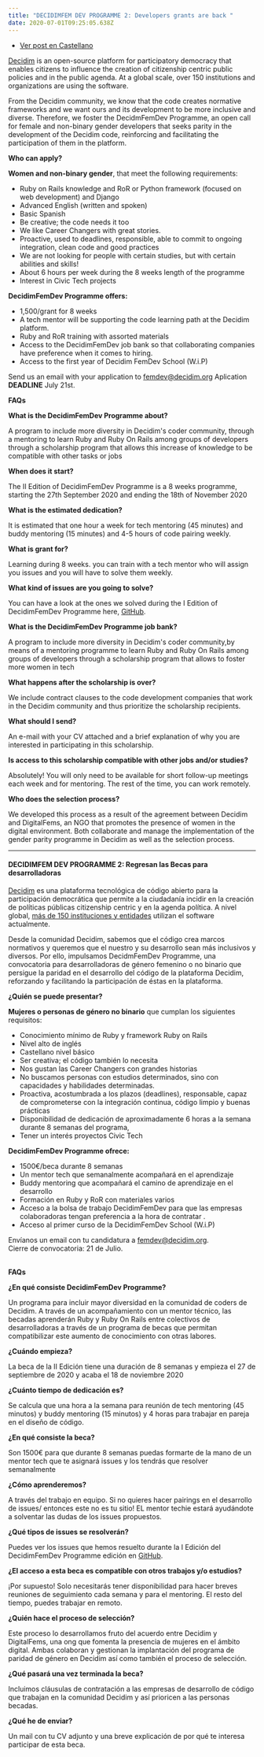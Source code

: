 ```yaml
---
title: "DECIDIMFEM DEV PROGRAMME 2: Developers grants are back "
date: 2020-07-01T09:25:05.638Z
---
```


* [Ver post en Castellano](/blog/2020-07-01-decidimfem-dev-programme-ii-developers-grants-are-back/#cast)

[Decidim](https://decidim.org/) is an open-source platform for participatory democracy that enables citizens to influence the creation of citizenship centric public policies and in the public agenda. At a global scale, over 150 institutions and organizations are using the software.

From the Decidim community, we know that the code creates normative frameworks and we want ours and its development to be more inclusive and diverse. Therefore, we foster the DecidmFemDev Programme, an open call for female and non-binary gender developers that seeks parity in the development of the Decidim code, reinforcing and facilitating the participation of them in the platform.

**Who can apply?**

**Women and non-binary gender**, that meet the following requirements:

* Ruby on Rails knowledge and RoR or Python framework (focused on web development) and Django
* Advanced English (written and spoken)
* Basic Spanish
* Be creative; the code needs it too
* We like Career Changers with great stories.
* Proactive, used to deadlines, responsible, able to commit to ongoing integration, clean code and good practices
* We are not looking for people with certain studies, but with certain abilities and skills!
* About 6 hours per week during the 8 weeks length of the programme
* Interest in Civic Tech projects

**DecidimFemDev Programme offers:**

* 1,500/grant for 8 weeks
* A tech mentor will be supporting the code learning path at the Decidim platform.
* Ruby and RoR training with assorted materials
* Access to the DecidimFemDev job bank so that collaborating companies have preference when it comes to hiring.
* Access to the first year of Decidim FemDev School (W.i.P)

Send us an email with your application to [femdev@decidim.org](mailto:femdev@decidim.org)
Aplication **DEADLINE** July 21st.

**FAQs**

**What is the DecidimFemDev Programme about?**

A program to include more diversity in Decidim's coder community, through a mentoring to learn Ruby and Ruby On Rails among groups of developers through a scholarship program that allows this increase of knowledge to be compatible with other tasks or jobs

**When does it start?**

The II Edition of DecidimFemDev Programme is a 8 weeks programme, starting the 27th September 2020 and ending the 18th of November 2020

**What is the estimated dedication?**

It is estimated that one hour a week for tech mentoring (45 minutes) and buddy mentoring (15 minutes) and 4-5 hours of code pairing weekly.

**What is grant for?**

Learning during 8 weeks. you can train with a tech mentor who will assign you issues and you will have to solve them weekly.

**What kind of issues are you going to solve?**

You can have a look at the ones we solved during the I Edition of DecidimFemDev Programme here, [GitHub](https://github.com/decidim/decidim/projects/12).

**What is the DecidimFemDev Programme job bank?**

A program to include more diversity in Decidim's coder community,by means of a mentoring programme to learn Ruby and Ruby On Rails among groups of developers through a scholarship program that allows to foster more women in tech

**What happens after the scholarship is over?**

We include contract clauses to the code development companies that work in the Decidim community and thus prioritize the scholarship recipients.

**What should I send?**

An e-mail with your CV attached and a brief explanation of why you are interested in participating in this scholarship.

**Is access to this scholarship compatible with other jobs and/or studies?**

Absolutely! You will only need to be available for short follow-up meetings each week and for mentoring. The rest of the time, you can work remotely.

**Who does the selection process?**

We developed this process as a result of the agreement between Decidim and DigitalFems, an NGO that promotes the presence of women in the digital environment. Both collaborate and manage the implementation of the gender parity programme in Decidim as well as the selection process.

---

#### <a name="cast"></a> DECIDIMFEM DEV PROGRAMME 2: Regresan las Becas para desarrolladoras

[Decidim](https://decidim.org/) es una plataforma tecnológica de código abierto para la participación democrática que permite a la ciudadanía incidir en la creación de políticas públicas citizenship centric y en la agenda política. A nivel global, [más de 150 instituciones y entidades](https://decidim.org/usedby/) utilizan el software actualmente.

Desde la comunidad Decidim, sabemos que el código crea marcos normativos y queremos que el nuestro y su desarrollo sean más inclusivos y diversos. Por ello, impulsamos DecidmFemDev Programme, una convocatoria para desarrolladoras de género femenino o no binario que persigue la paridad en el desarrollo del código de la plataforma Decidim, reforzando y facilitando la participación de éstas en la plataforma.

**¿Quién se puede presentar?**

**Mujeres o personas de género no binario** que cumplan los siguientes requisitos:

* Conocimiento mínimo de Ruby y framework Ruby on Rails
* Nivel alto de inglés
* Castellano nivel básico
* Ser creativa; el código también lo necesita
* Nos gustan las Career Changers con grandes historias
* No buscamos personas con estudios determinados, sino con capacidades y habilidades determinadas.
* Proactiva, acostumbrada a los plazos (deadlines), responsable, capaz de comprometerse con la integración continua, código limpio y buenas prácticas
* Disponibilidad de dedicación de aproximadamente 6 horas a la semana durante 8 semanas del programa,
* Tener un interés proyectos Civic Tech

**DecidimFemDev Programme ofrece:**

* 1500€/beca durante 8 semanas
* Un mentor tech que semanalmente acompañará en el aprendizaje
* Buddy mentoring que acompañará el camino de aprendizaje en el desarrollo
* Formación en Ruby y RoR con materiales varios
* Acceso a la bolsa de trabajo DecidimFemDev para que las empresas colaboradoras tengan preferencia a la hora de contratar .
* Acceso al primer curso de la DecidimFemDev School (W.i.P)

Envíanos un email con tu candidatura a [femdev@decidim.org](mailto:femdev@decidim.org). \
Cierre de convocatoria: 21 de Julio.

\
**FAQs**

**¿En qué consiste DecidimFemDev Programme?**

Un programa para incluir mayor diversidad en la comunidad de coders de Decidim. A través de un acompañamiento con un mentor técnico, las becadas aprenderán Ruby y Ruby On Rails entre colectivos de desarrolladoras a través de un programa de becas que permitan compatibilizar este aumento de conocimiento con otras labores.

**¿Cuándo empieza?**

La beca de la II Edición tiene una duración de 8 semanas y empieza el 27 de septiembre de 2020 y acaba el 18 de noviembre 2020

**¿Cuánto tiempo de dedicación es?**

Se calcula que una hora a la semana para reunión de tech mentoring (45 minutos) y buddy mentoring (15 minutos) y 4 horas para trabajar en pareja en el diseño de código.

**¿En qué consiste la beca?**

Son 1500€ para que durante 8 semanas puedas formarte de la mano de un mentor tech que te asignará issues y los tendrás que resolver semanalmente

**¿Cómo aprenderemos?**

A través del trabajo en equipo. Si no quieres hacer pairings en el desarrollo de issues/ entonces este no es tu sitio! EL mentor techie estará ayudándote a solventar las dudas de los issues propuestos.

**¿Qué tipos de issues se resolverán?**

Puedes ver los issues que hemos resuelto durante la I Edición del DecidimFemDev Programme edición en [GitHub](https://github.com/decidim/decidim/projects/12).

**¿El acceso a esta beca es compatible con otros trabajos y/o estudios?**

¡Por supuesto! Solo necesitarás tener disponibilidad para hacer breves reuniones de seguimiento cada semana y para el mentoring. El resto del tiempo, puedes trabajar en remoto.

**¿Quién hace el proceso de selección?**

Este proceso lo desarrollamos fruto del acuerdo entre Decidim y DigitalFems, una ong que fomenta la presencia de mujeres en el ámbito digital. Ambas colaboran y gestionan la implantación del programa de paridad de género en Decidim así como también el proceso de selección.

**¿Qué pasará una vez terminada la beca?**

Incluimos cláusulas de contratación a las empresas de desarrollo de código que trabajan en la comunidad Decidim y así prioricen a las personas becadas.

**¿Qué he de enviar?**

Un mail con tu CV adjunto y una breve explicación de por qué te interesa participar de esta beca.